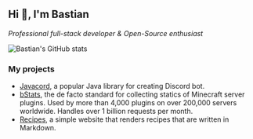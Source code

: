 ## Hi 👋, I'm Bastian

*Professional full-stack developer & Open-Source enthusiast*

![Bastian's GitHub stats](https://github-readme-stats.vercel.app/api?username=Bastian&show_icons=true&include_all_commits=true&hide_title=true&count_private=true)

### My projects

* [Javacord](https://github.com/Javacord/Javacord), a popular Java library for creating Discord bot.
* [bStats](https://bstats.org/), the de facto standard for collecting statics of Minecraft server plugins. Used by more than 4,000 plugins on over 200,000 servers worldwide. Handles over 1 billion requests per month.
* [Recipes](https://github.com/Bastian/recipes), a simple website that renders recipes that are written in Markdown.
